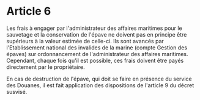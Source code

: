 # Article 6

Les frais à engager par l'administrateur des affaires maritimes pour le sauvetage et la conservation de l'épave ne doivent pas en principe être supérieurs à la valeur estimée de celle-ci. Ils sont avancés par l'Etablissement national des invalides de la marine (compte Gestion des épaves) sur ordonnancement de l'administrateur des affaires maritimes. Cependant, chaque fois qu'il est possible, ces frais doivent être payés directement par le propriétaire.

En cas de destruction de l'épave, qui doit se faire en présence du service des Douanes, il est fait application des dispositions de l'article 9 du décret susvisé.
